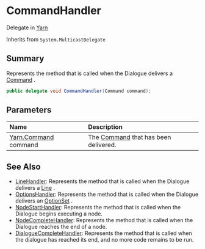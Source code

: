 # CommandHandler

Delegate in [Yarn](/api/csharp/yarn.md)

Inherits from `System.MulticastDelegate`

## Summary


Represents the method that is called when the Dialogue delivers a  <a href="yarn.command.md">Command</a> .


```csharp
public delegate void CommandHandler(Command command);
```

## Parameters

|Name|Description|
|:---|:---|
|[Yarn.Command](/api/csharp/yarn.command.md) command|The  <a href="yarn.command.md">Command</a>  that has been delivered.|

## See Also

* [LineHandler](/api/csharp/yarn.linehandler.md): Represents the method that is called when the Dialogue delivers a  <a href="yarn.line.md">Line</a> .
* [OptionsHandler](/api/csharp/yarn.optionshandler.md): Represents the method that is called when the Dialogue delivers an  <a href="yarn.optionset.md">OptionSet</a> .
* [NodeStartHandler](/api/csharp/yarn.nodestarthandler.md): Represents the method that is called when the Dialogue begins executing a node.
* [NodeCompleteHandler](/api/csharp/yarn.nodecompletehandler.md): Represents the method that is called when the Dialogue reaches the end of a node.
* [DialogueCompleteHandler](/api/csharp/yarn.dialoguecompletehandler.md): Represents the method that is called when the dialogue has reached its end, and no more code remains to be run.

